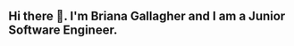 ## Hi there 👋. I'm Briana Gallagher and I am a Junior Software Engineer. 

<!--
**BrieGally/BrieGally** is a ✨ _special_ ✨ repository because its `README.md` (this file) appears on your GitHub profile.

Here are some ideas to get you started:

- 🔭 I’m currently working on completing my course at TripleTen.
- 🌱 I’m currently learning the basics of Software Engineering
- 👯 I’m looking to collaborate on ...
- 🤔 I’m looking for help with continuing to learn Software Engineering, preferably hands-in.
- 💬 Ask me about ...
- 📫 How to reach me: Email- aceandbugg@gmail.com
- 😄 Pronouns: ...
- ⚡ Fun fact: I am from Long Island but currently live in North Carolina.
- 🤓 Skills : HTML/CSS, Git, GitHub, VSCode, Figma, and JavaScript.
-->
